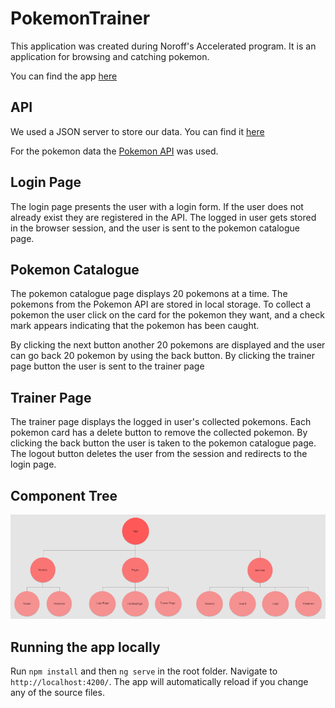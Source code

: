 # PokemonTrainer

This application was created during Noroff's Accelerated program. It is an application for browsing and catching pokemon.

You can find the app [here]()

## API

We used a JSON server to store our data. You can find it [here](https://noroff-assignment-api-nanfrid.herokuapp.com/)

For the pokemon data the [Pokemon API](https://pokeapi.co/) was used.

## Login Page

The login page presents the user with a login form. If the user does not already exist they are registered in the API.
The logged in user gets stored in the browser session, and the user is sent to the pokemon catalogue page.

## Pokemon Catalogue

The pokemon catalogue page displays 20 pokemons at a time. The pokemons from the Pokemon API are stored in local storage. To collect a pokemon the user click on the card for the pokemon they want, and a check mark appears indicating
that the pokemon has been caught.

By clicking the next button another 20 pokemons are displayed and the user can go back 20 pokemon by using the back button.
By clicking the trainer page button the user is sent to the trainer page

## Trainer Page

The trainer page displays the logged in user's collected pokemons. Each pokemon card has a delete button to remove the collected pokemon.
By clicking the back button the user is taken to the pokemon catalogue page.
The logout button deletes the user from the session and redirects to the login page.

## Component Tree

![alt text](component-tree-pokemon.PNG)

## Running the app locally

Run `npm install` and then `ng serve` in the root folder. Navigate to `http://localhost:4200/`. The app will automatically reload if you change any of the source files.
